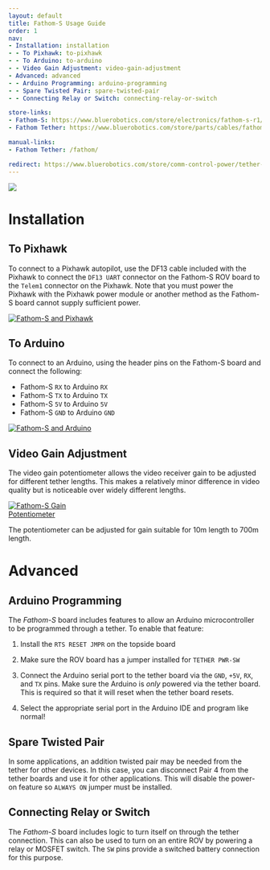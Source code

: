 ```yaml
---
layout: default
title: Fathom-S Usage Guide
order: 1
nav:
- Installation: installation
- - To Pixhawk: to-pixhawk
- - To Arduino: to-arduino
- - Video Gain Adjustment: video-gain-adjustment
- Advanced: advanced
- - Arduino Programming: arduino-programming
- - Spare Twisted Pair: spare-twisted-pair
- - Connecting Relay or Switch: connecting-relay-or-switch

store-links:
- Fathom-S: https://www.bluerobotics.com/store/electronics/fathom-s-r1/
- Fathom Tether: https://www.bluerobotics.com/store/parts/cables/fathom-tether-nb-4p-26awg-r1/

manual-links:
- Fathom Tether: /fathom/

redirect: https://www.bluerobotics.com/store/comm-control-power/tether-interface/fathom-s-r1/
---
```


<img src="Fathom-S-Both.png" class="img-responsive" style="max-width:800px"  />

# Installation

## To Pixhawk

To connect to a Pixhawk autopilot, use the DF13 cable included with the Pixhawk to connect the `DF13 UART` connector on the Fathom-S ROV board to the `Telem1` connector on the Pixhawk. Note that you must power the Pixhawk with the Pixhawk power module or another method as the Fathom-S board cannot supply sufficient power.

<a href="/fathom-s/pixhawk-setup.png"><img src="/fathom-s/pixhawk-setup.png" class="img-responsive img-center" style="max-width:600px" alt="Fathom-S and Pixhawk" /></a>

## To Arduino

To connect to an Arduino, using the header pins on the Fathom-S board and connect the following:

* Fathom-S `RX` to Arduino `RX`
* Fathom-S `TX` to Arduino `TX`
* Fathom-S `5V` to Arduino `5V`
* Fathom-S `GND` to Arduino `GND`

<a href="/fathom-s/arduino-setup.png"><img src="/fathom-s/arduino-setup.png" class="img-responsive img-center" style="max-width:600px" alt="Fathom-S and Arduino" /></a>

## Video Gain Adjustment

The video gain potentiometer allows the video receiver gain to be adjusted for different tether lengths. This makes a relatively minor difference in video quality but is noticeable over widely different lengths.

<a href="/fathom-s/Fathom-S-Gain.png"><img src="/fathom-s/Fathom-S-Gain.png" class="img-responsive img-center" style="max-width:200px" alt="Fathom-S Gain Potentiometer" /></a>

The potentiometer can be adjusted for gain suitable for 10m length to 700m length.

# Advanced

## Arduino Programming

The *Fathom-S* board includes features to allow an Arduino microcontroller to be programmed through a tether. To enable that feature:

1. Install the `RTS RESET JMPR` on the topside board

2. Make sure the ROV board has a jumper installed for `TETHER PWR-SW`

3. Connect the Arduino serial port to the tether board via the `GND`, `+5V`, `RX`, and `TX` pins. Make sure the Arduino is *only* powered via the tether board. This is required so that it will reset when the tether board resets.

4. Select the appropriate serial port in the Arduino IDE and program like normal!

## Spare Twisted Pair

In some applications, an addition twisted pair may be needed from the tether for other devices. In this case, you can disconnect Pair 4 from the tether boards and use it for other applications. This will disable the power-on feature so `ALWAYS ON` jumper must be installed.

## Connecting Relay or Switch

The *Fathom-S* board includes logic to turn itself on through the tether connection. This can also be used to turn on an entire ROV by powering a relay or MOSFET switch. The `SW` pins provide a switched battery connection for this purpose.
